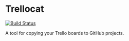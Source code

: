 # Trellocat

[![Build Status](https://travis-ci.org/kubukoz/trellocat.svg?branch=master)](https://travis-ci.org/kubukoz/trellocat)

A tool for copying your Trello boards to GitHub projects.